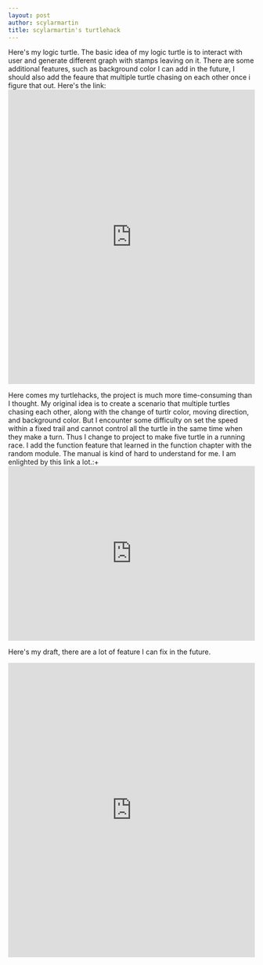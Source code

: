 ```yaml
---
layout: post
author: scylarmartin
title: scylarmartin's turtlehack
---
```

Here's my logic turtle.
The basic idea of my logic turtle is to interact with user and generate different graph with stamps leaving on it. There are some 
additional features, such as background color I can add in the future, I should also add the feaure that multiple turtle chasing on 
each other once i figure that out.
Here's the link:<iframe src="https://trinket.io/embed/python/
477dc2cdae" width="100%" height="600" frameborder="0" marginwidth="0" marginheight="0" allowfullscreen></iframe>

Here comes my turtlehacks, the project is much more time-consuming than I thought. My original idea is to create a scenario that multiple 
turtles chasing each other, along with the change of turtlr color, moving direction, and background color. But I encounter some difficulty 
on set the speed within a fixed trail and cannot control all the turtle in the same time when they make a turn. Thus I change to project
to make five turtle in a running race.  I add the function feature that learned in the function chapter with the random module. The manual
is kind of hard to understand for me. I am enlighted by this link a lot.:+<iframe src="https://trinket.io/embed/python/9339862606" width
="100%" height="356" frameborder="0" marginwidth="0" marginheight="0" allowfullscreen></iframe>

Here's my draft, there are a lot of feature I can fix in the future.
<iframe src="https://trinket.io/embed/python/80a6fe4
d46" width="100%" height="600" frameborder="0" marginwidth="0" marginheight="0" allowfullscreen></iframe>
